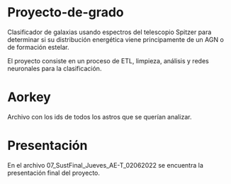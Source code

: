 # Proyecto-de-grado
Clasificador de galaxias usando espectros del telescopio Spitzer para determinar si su distribución energética viene principamente de un AGN o de formación estelar.

El proyecto consiste en un proceso de ETL, limpieza, análisis y redes neuronales para la clasificación.


# Aorkey
Archivo con los ids de todos los astros que se querían analizar.

# Presentación 
En el archivo 07_SustFinal_Jueves_AE-T_02062022 se encuentra la presentación final del proyecto.
